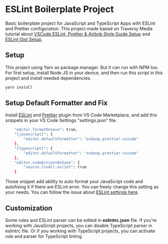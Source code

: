 # ESLint Boilerplate Project

Basic boilerplate project for JavaScript and TypeScript Apps with ESLint and Prettier configuration. This project made based on Traversy Media tutorial about [VSCode ESLint, Prettier & Airbnb Style Guide Setup](https://www.youtube.com/watch?v=SydnKbGc7W8) and [ESLint Gist Setup](https://gist.github.com/bradtraversy/aab26d1e8983d9f8d79be1a9ca894ab4).

## Setup

This project using Yarn as package manager. But it can run with NPM too. For first setup, install Node JS in your device, and then run this script in this project and install needed dependencies.

```sh
yarn install
```

## Setup Default Formatter and Fix

Install [ESLint](https://marketplace.visualstudio.com/items?itemName=dbaeumer.vscode-eslint) and [Prettier](https://marketplace.visualstudio.com/items?itemName=esbenp.prettier-vscode) plugin from VS Code Marketplace, and add this snippets in your VS Code Settings "settings.json" file.

```sh
    "editor.formatOnSave": true,
    "[javascript]": {
        "editor.defaultFormatter": "esbenp.prettier-vscode"
    },
    "[typescript]": {
        "editor.defaultFormatter": "esbenp.prettier-vscode"
    },
    "editor.codeActionsOnSave": {
        "source.fixAll.eslint": true
    }
```

Those snippet add ability to auto format your JavaScript code and autofixing it if there are ESLint error. You can freely change this setting as your needs. You can follow the issue about [ESLint settings here](https://github.com/microsoft/vscode-eslint/issues/833).

## Customization

Some rules and ESLint parser can be edited in **eslintrc.json** file. If you're working with JavaScript projects, you can disable TypeScript parser in eslintrc file. Or if you working with TypeScript projects, you can activate rule and parser for TypeScript linting.
